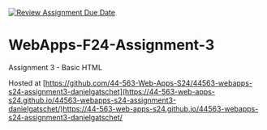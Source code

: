 [![Review Assignment Due Date](https://classroom.github.com/assets/deadline-readme-button-24ddc0f5d75046c5622901739e7c5dd533143b0c8e959d652212380cedb1ea36.svg)](https://classroom.github.com/a/qJp_9AXf)
# WebApps-F24-Assignment-3
Assignment 3 - Basic HTML

Hosted at [https://github.com/44-563-Web-Apps-S24/44563-webapps-s24-assignment3-danielgatschet](https://44-563-web-apps-s24.github.io/44563-webapps-s24-assignment3-danielgatschet/)https://44-563-web-apps-s24.github.io/44563-webapps-s24-assignment3-danielgatschet/
